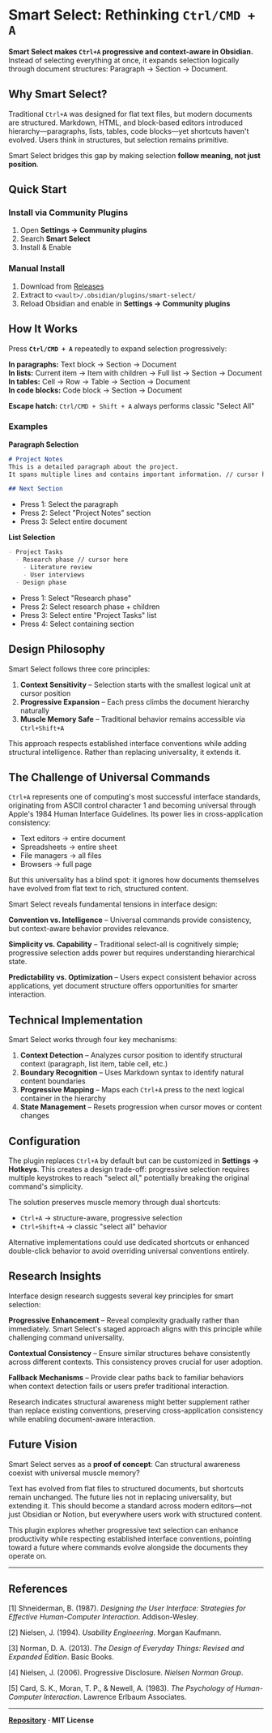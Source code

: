 # Smart Select: Rethinking `Ctrl/CMD + A`

**Smart Select makes `Ctrl+A` progressive and context-aware in Obsidian.** Instead of selecting everything at once, it expands selection logically through document structures: Paragraph → Section → Document.

## Why Smart Select?

Traditional `Ctrl+A` was designed for flat text files, but modern documents are structured. Markdown, HTML, and block-based editors introduced hierarchy—paragraphs, lists, tables, code blocks—yet shortcuts haven't evolved. Users think in structures, but selection remains primitive.

Smart Select bridges this gap by making selection **follow meaning, not just position**.

## Quick Start

### Install via Community Plugins
1. Open **Settings → Community plugins**  
2. Search **Smart Select**  
3. Install & Enable  

### Manual Install
1. Download from [Releases](https://github.com/jpaulpoliquit/smart-select/releases)  
2. Extract to `<vault>/.obsidian/plugins/smart-select/`  
3. Reload Obsidian and enable in **Settings → Community plugins**

## How It Works

Press **`Ctrl/CMD + A`** repeatedly to expand selection progressively:

**In paragraphs:** Text block → Section → Document  
**In lists:** Current item → Item with children → Full list → Section → Document  
**In tables:** Cell → Row → Table → Section → Document  
**In code blocks:** Code block → Section → Document

**Escape hatch:** `Ctrl/CMD + Shift + A` always performs classic "Select All"

### Examples

**Paragraph Selection**
```markdown
# Project Notes
This is a detailed paragraph about the project.
It spans multiple lines and contains important information. // cursor here

## Next Section
```
- Press 1: Select the paragraph
- Press 2: Select "Project Notes" section  
- Press 3: Select entire document

**List Selection**
```markdown
- Project Tasks
  - Research phase // cursor here
    - Literature review
    - User interviews
  - Design phase
```
- Press 1: Select "Research phase"
- Press 2: Select research phase + children
- Press 3: Select entire "Project Tasks" list
- Press 4: Select containing section

## Design Philosophy

Smart Select follows three core principles:

1. **Context Sensitivity** – Selection starts with the smallest logical unit at cursor position
2. **Progressive Expansion** – Each press climbs the document hierarchy naturally  
3. **Muscle Memory Safe** – Traditional behavior remains accessible via `Ctrl+Shift+A`

This approach respects established interface conventions while adding structural intelligence. Rather than replacing universality, it extends it.

## The Challenge of Universal Commands

`Ctrl+A` represents one of computing's most successful interface standards, originating from ASCII control character 1 and becoming universal through Apple's 1984 Human Interface Guidelines. Its power lies in cross-application consistency:

- Text editors → entire document
- Spreadsheets → entire sheet  
- File managers → all files
- Browsers → full page

But this universality has a blind spot: it ignores how documents themselves have evolved from flat text to rich, structured content.

Smart Select reveals fundamental tensions in interface design:

**Convention vs. Intelligence** – Universal commands provide consistency, but context-aware behavior provides relevance.

**Simplicity vs. Capability** – Traditional select-all is cognitively simple; progressive selection adds power but requires understanding hierarchical state.

**Predictability vs. Optimization** – Users expect consistent behavior across applications, yet document structure offers opportunities for smarter interaction.

## Technical Implementation

Smart Select works through four key mechanisms:

1. **Context Detection** – Analyzes cursor position to identify structural context (paragraph, list item, table cell, etc.)
2. **Boundary Recognition** – Uses Markdown syntax to identify natural content boundaries
3. **Progressive Mapping** – Maps each `Ctrl+A` press to the next logical container in the hierarchy
4. **State Management** – Resets progression when cursor moves or content changes

## Configuration

The plugin replaces `Ctrl+A` by default but can be customized in **Settings → Hotkeys**. This creates a design trade-off: progressive selection requires multiple keystrokes to reach "select all," potentially breaking the original command's simplicity.

The solution preserves muscle memory through dual shortcuts:
- `Ctrl+A` → structure-aware, progressive selection
- `Ctrl+Shift+A` → classic "select all" behavior

Alternative implementations could use dedicated shortcuts or enhanced double-click behavior to avoid overriding universal conventions entirely.

## Research Insights

Interface design research suggests several key principles for smart selection:

**Progressive Enhancement** – Reveal complexity gradually rather than immediately. Smart Select's staged approach aligns with this principle while challenging command universality.

**Contextual Consistency** – Ensure similar structures behave consistently across different contexts. This consistency proves crucial for user adoption.

**Fallback Mechanisms** – Provide clear paths back to familiar behaviors when context detection fails or users prefer traditional interaction.

Research indicates structural awareness might better supplement rather than replace existing conventions, preserving cross-application consistency while enabling document-aware interaction.

## Future Vision

Smart Select serves as a **proof of concept**: Can structural awareness coexist with universal muscle memory?

Text has evolved from flat files to structured documents, but shortcuts remain unchanged. The future lies not in replacing universality, but extending it. This should become a standard across modern editors—not just Obsidian or Notion, but everywhere users work with structured content.

This plugin explores whether progressive text selection can enhance productivity while respecting established interface conventions, pointing toward a future where commands evolve alongside the documents they operate on.

---

## References

[1] Shneiderman, B. (1987). *Designing the User Interface: Strategies for Effective Human-Computer Interaction*. Addison-Wesley.

[2] Nielsen, J. (1994). *Usability Engineering*. Morgan Kaufmann.

[3] Norman, D. A. (2013). *The Design of Everyday Things: Revised and Expanded Edition*. Basic Books.

[4] Nielsen, J. (2006). Progressive Disclosure. *Nielsen Norman Group*.

[5] Card, S. K., Moran, T. P., & Newell, A. (1983). *The Psychology of Human-Computer Interaction*. Lawrence Erlbaum Associates.

---

**[Repository](https://github.com/jpaulpoliquit/smart-select) · MIT License**